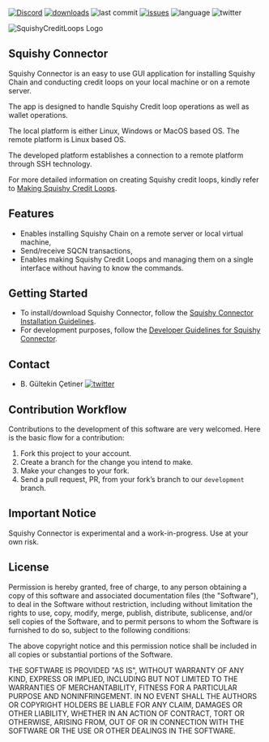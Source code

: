 [![Discord](https://img.shields.io/discord/492624619149459458.svg?label=&logo=discord&logoColor=ffffff&color=7389D8&labelColor=6A7EC2)](https://discord.com/invite/eMJ5yjyJVM)
[![downloads](https://img.shields.io/github/downloads/squishychain/squishy-connector/total?color=brightgreen&style=plastic)]()
![last commit](https://img.shields.io/github/last-commit/squishychain/squishy-connector?color=blue)
[![issues](https://img.shields.io/github/issues/squishychain/squishy-connector?color=yellow)](https://github.com/squishychain/squishy-connector/issues)
![language](https://img.shields.io/github/languages/top/squishychain/squishy-connector)
![twitter](https://img.shields.io/twitter/follow/squishychain?label=squishychain&style=social)

![SquishyCreditLoops Logo](https://raw.githubusercontent.com/squishychain/squishy/master/SQCN-Logo.png "Squishy Credit Loops Logo")

## Squishy Connector
Squishy Connector is an easy to use GUI application for installing Squishy Chain and conducting credit loops on your local machine or on a remote server. 

The app is designed to handle Squishy Credit loop operations as well as wallet operations.

The local platform is either Linux, Windows or MacOS based OS. The remote platform is Linux based OS.

The developed platform establishes a connection to a remote platform through SSH technology.

For more detailed information on creating Squishy credit loops, kindly refer to [Making Squishy Credit Loops](https://github.com/squishychain/squishy/wiki/How-to-make-Squishy-Credit-Loops?). 

## Features
- Enables installing Squishy Chain on a remote server or local virtual machine,
- Send/receive SQCN transactions,
- Enables making Squishy Credit Loops and managing them on a single interface without having to know the commands.

## Getting Started

- To install/download Squishy Connector, follow the [Squishy Connector Installation Guidelines](https://github.com/squishychain/squishy-connector/wiki).
- For development purposes, follow the [Developer Guidelines for Squishy Connector](https://github.com/squishychain/squishy-connector/wiki/Getting-Started-with-Squishy-Connector-Development).

## Contact
- B. Gültekin Çetiner [![twitter](https://img.shields.io/twitter/follow/drcetiner?style=social)](https://twitter.com/drcetiner )

Contribution Workflow
---
Contributions to the development of this software are very welcomed. Here is the basic flow for a contribution:

1. Fork this project to your account.
2. Create a branch for the change you intend to make.
3. Make your changes to your fork.
4. Send a pull request, PR, from your fork’s branch to our `development` branch.

Important Notice
---
Squishy Connector is experimental and a work-in-progress. Use at your own risk. 
 
License
---
Permission is hereby granted, free of charge, to any person obtaining a copy of this software and associated documentation files (the "Software"), to deal in the Software without restriction, including without limitation the rights to use, copy, modify, merge, publish, distribute, sublicense, and/or sell copies of the Software, and to permit persons to whom the Software is furnished to do so, subject to the following conditions:

The above copyright notice and this permission notice shall be included in all copies or substantial portions of the Software.

THE SOFTWARE IS PROVIDED "AS IS", WITHOUT WARRANTY OF ANY KIND, EXPRESS OR IMPLIED, INCLUDING BUT NOT LIMITED TO THE WARRANTIES OF MERCHANTABILITY, FITNESS FOR A PARTICULAR PURPOSE AND NONINFRINGEMENT. IN NO EVENT SHALL THE AUTHORS OR COPYRIGHT HOLDERS BE LIABLE FOR ANY CLAIM, DAMAGES OR OTHER LIABILITY, WHETHER IN AN ACTION OF CONTRACT, TORT OR OTHERWISE, ARISING FROM, OUT OF OR IN CONNECTION WITH THE SOFTWARE OR THE USE OR OTHER DEALINGS IN THE SOFTWARE.
